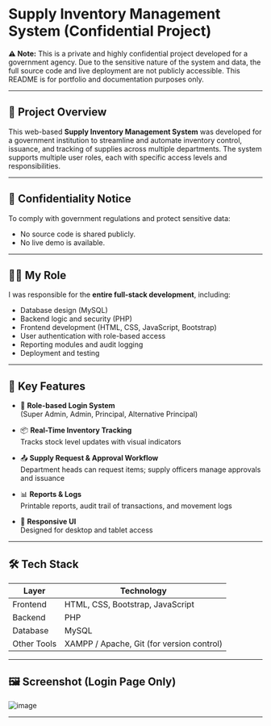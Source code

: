 # Supply Inventory Management System (Confidential Project)

**⚠️ Note:** This is a private and highly confidential project developed for a government agency. Due to the sensitive nature of the system and data, the full source code and live deployment are not publicly accessible. This README is for portfolio and documentation purposes only.

---

## 📌 Project Overview

This web-based **Supply Inventory Management System** was developed for a government institution to streamline and automate inventory control, issuance, and tracking of supplies across multiple departments. The system supports multiple user roles, each with specific access levels and responsibilities.

---

## 🔐 Confidentiality Notice

To comply with government regulations and protect sensitive data:
- No source code is shared publicly.
- No live demo is available.

---

## 👨‍💻 My Role

I was responsible for the **entire full-stack development**, including:
- Database design (MySQL)
- Backend logic and security (PHP)
- Frontend development (HTML, CSS, JavaScript, Bootstrap)
- User authentication with role-based access
- Reporting modules and audit logging
- Deployment and testing

---

## 🧩 Key Features

- 🔐 **Role-based Login System**  
  (Super Admin, Admin, Principal, Alternative Principal)

- 📦 **Real-Time Inventory Tracking**  
  Tracks stock level updates with visual indicators

- 📤 **Supply Request & Approval Workflow**  
  Department heads can request items; supply officers manage approvals and issuance

- 📊 **Reports & Logs**  
  Printable reports, audit trail of transactions, and movement logs

- 📱 **Responsive UI**  
  Designed for desktop and tablet access

---

## 🛠️ Tech Stack

| Layer       | Technology         |
|-------------|--------------------|
| Frontend    | HTML, CSS, Bootstrap, JavaScript |
| Backend     | PHP                |
| Database    | MySQL              |
| Other Tools | XAMPP / Apache, Git (for version control) |


---

## 🖼️ Screenshot (Login Page Only)

![image](https://github.com/user-attachments/assets/835df88f-54a2-4d39-8802-64447c3fe424)

---

